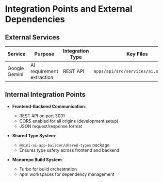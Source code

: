 # Integration Points and External Dependencies

## External Services

| Service       | Purpose              | Integration Type | Key Files                          |
| ------------- | -------------------- | ---------------- | ---------------------------------- |
| Google Gemini | AI requirement extraction | REST API    | `apps/api/src/services/ai.service.ts` |

## Internal Integration Points

- **Frontend-Backend Communication**:
  - REST API on port 3001
  - CORS enabled for all origins (development setup)
  - JSON request/response format

- **Shared Type System**:
  - `@mini-ai-app-builder/shared-types` package
  - Ensures type safety across frontend and backend

- **Monorepo Build System**:
  - Turbo for build orchestration
  - npm workspaces for dependency management
